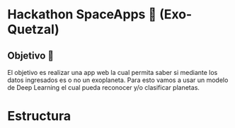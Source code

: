 # Hackathon SpaceApps 🚀 (Exo-Quetzal)

## Objetivo 🎯

El objetivo es realizar una app web la cual permita saber si mediante los datos ingresados es o no un exoplaneta.
Para esto vamos a usar un modelo de Deep Learning el cual pueda reconocer y/o clasificar planetas.

# Estructura

